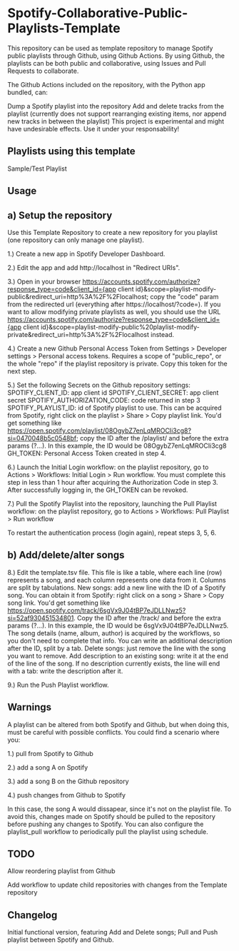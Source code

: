 # Spotify-Collaborative-Public-Playlists-Template
This repository can be used as template repository to manage Spotify public playlists through Github, using Github Actions. By using Github, the playlists can be both public and collaborative, using Issues and Pull Requests to collaborate.

The Github Actions included on the repository, with the Python app bundled, can:

Dump a Spotify playlist into the repository
Add and delete tracks from the playlist (currently does not support rearranging existing items, nor append new tracks in between the playlist)
This project is experimental and might have undesirable effects. Use it under your responsability!


## Playlists using this template
Sample/Test Playlist


## Usage
## a) Setup the repository
Use this Template Repository to create a new repository for you playlist (one repository can only manage one playlist).

1.) Create a new app in Spotify Developer Dashboard.

2.) Edit the app and add http://localhost in "Redirect URIs".

3.) Open in your browser https://accounts.spotify.com/authorize?response_type=code&client_id={app client id}&scope=playlist-modify-public&redirect_uri=http%3A%2F%2Flocalhost; copy the "code" param from the redirected url (everything after https://localhost/?code=). If you want to allow modifying private playlists as well, you should use the URL https://accounts.spotify.com/authorize?response_type=code&client_id={app client id}&scope=playlist-modify-public%20playlist-modify-private&redirect_uri=http%3A%2F%2Flocalhost instead.

4.) Create a new Github Personal Access Token from Settings > Developer settings > Personal access tokens. Requires a scope of "public_repo", or the whole "repo" if the playlist repository is private. Copy this token for the next step.

5.) Set the following Secrets on the Github repository settings:
   SPOTIFY_CLIENT_ID: app client id
   SPOTIFY_CLIENT_SECRET: app client secret
   SPOTIFY_AUTHORIZATION_CODE: code returned in step 3
   SPOTIFY_PLAYLIST_ID: id of Spotify playlist to use. This can be acquired from Spotify, right click on the playlist > Share > Copy playlist link. You'd get   something like https://open.spotify.com/playlist/08OgybZ7enLqMROCIi3cg8?si=0470048b5c0548bf; copy the ID after the /playlist/ and before the extra params (?...). In this example, the ID would be 08OgybZ7enLqMROCIi3cg8
   GH_TOKEN: Personal Access Token created in step 4.
   
6.) Launch the Initial Login workflow: on the playlist repository, go to Actions > Workflows: Initial Login > Run workflow. You must complete this step in less than 1 hour after acquiring the Authorization Code in step 3. After successfully logging in, the GH_TOKEN can be revoked.

7.) Pull the Spotify Playlist into the repository, launching the Pull Playlist workflow: on the playlist repository, go to Actions > Workflows: Pull Playlist > Run workflow



To restart the authentication process (login again), repeat steps 3, 5, 6.

## b) Add/delete/alter songs
8.) Edit the template.tsv file. This file is like a table, where each line (row) represents a song, and each column represents one data from it. Columns are split by tabulations.
    New songs: add a new line with the ID of a Spotify song. You can obtain it from Spotify: right click on a song > Share > Copy song link. You'd get something like https://open.spotify.com/track/6sgVx9J04tBP7eJDLLNwz5?si=52af930451534801. Copy the ID after the /track/ and before the extra params (?...). In this example, the ID would be 6sgVx9J04tBP7eJDLLNwz5. The song details (name, album, author) is acquired by the workflows, so you don't need to complete that info. You can write an additional description after the ID, split by a tab.
    Delete songs: just remove the line with the song you want to remove.
    Add description to an existing song: write it at the end of the line of the song. If no description currently exists, the line will end with a tab: write the description after it.
    
9.) Run the Push Playlist workflow.



## Warnings
A playlist can be altered from both Spotify and Github, but when doing this, must be careful with possible conflicts. You could find a scenario where you:

1.) pull from Spotify to Github

2.) add a song A on Spotify

3.) add a song B on the Github repository

4.) push changes from Github to Spotify


In this case, the song A would dissapear, since it's not on the playlist file. To avoid this, changes made on Spotify should be pulled to the repository before pushing any changes to Spotify. You can also configure the playlist_pull workflow to periodically pull the playlist using schedule.

## TODO
Allow reordering playlist from Github

Add workflow to update child repositories with changes from the Template repository


## Changelog
Initial functional version, featuring Add and Delete songs; Pull and Push playlist between Spotify and Github.







